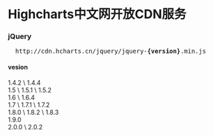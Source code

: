 <h1>Highcharts中文网开放CDN服务</h1>

<h3>jQuery</h3>
<pre>
  http://cdn.hcharts.cn/jquery/jquery-<b>{version}</b>.min.js
</pre>

<h4>vesion</h4>

1.4.2 \ 1.4.4 <br>
1.5 \ 1.5.1 \ 1.5.2 <br>
1.6 \ 1.6.4  <br>
1.7 \ 1.7.1 \ 1.7.2 <br>
1.8.0 \ 1.8.2 \ 1.8.3 <br>
1.9.0 <br>
2.0.0 \ 2.0.2<br>
